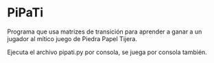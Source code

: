 # PiPaTi
Programa que usa matrizes de transición para aprender a ganar a un jugador al mítico juego de Piedra Papel Tijera.

Ejecuta el archivo pipati.py por consola, se juega por consola también.
